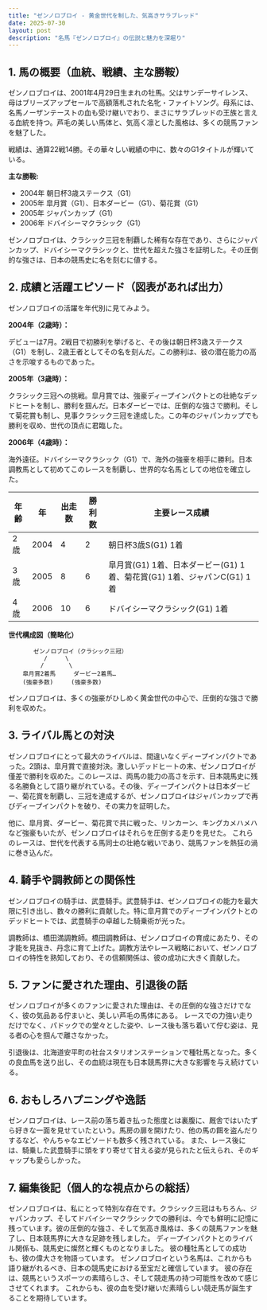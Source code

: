 ```yaml
---
title: "ゼンノロブロイ - 黄金世代を制した、気高きサラブレッド"
date: 2025-07-30
layout: post
description: "名馬『ゼンノロブロイ』の伝説と魅力を深堀り"
---
```


## 1. 馬の概要（血統、戦績、主な勝鞍）

ゼンノロブロイは、2001年4月29日生まれの牡馬。父はサンデーサイレンス、母はブリーズアップセールで高額落札された名牝・ファイトソング。母系には、名馬ノーザンテーストの血も受け継いでおり、まさにサラブレッドの王族と言える血統を持つ。芦毛の美しい馬体と、気高く凛とした風格は、多くの競馬ファンを魅了した。

戦績は、通算22戦14勝。その華々しい戦績の中に、数々のG1タイトルが輝いている。

**主な勝鞍:**

*   2004年   朝日杯3歳ステークス（G1）
*   2005年   皐月賞（G1）、日本ダービー（G1）、菊花賞（G1）
*   2005年   ジャパンカップ（G1）
*   2006年   ドバイシーマクラシック（G1）


ゼンノロブロイは、クラシック三冠を制覇した稀有な存在であり、さらにジャパンカップ、ドバイシーマクラシックと、世代を超えた強さを証明した。その圧倒的な強さは、日本の競馬史に名を刻むに値する。


## 2. 成績と活躍エピソード（図表があれば出力）

ゼンノロブロイの活躍を年代別に見てみよう。

**2004年（2歳時）：**

デビューは7月。2戦目で初勝利を挙げると、その後は朝日杯3歳ステークス（G1）を制し、2歳王者としてその名を刻んだ。この勝利は、彼の潜在能力の高さを示唆するものであった。

**2005年（3歳時）：**

クラシック三冠への挑戦。皐月賞では、強豪ディープインパクトとの壮絶なデッドヒートを制し、勝利を掴んだ。日本ダービーでは、圧倒的な強さで勝利。そして菊花賞も制し、見事クラシック三冠を達成した。この年のジャパンカップでも勝利を収め、世代の頂点に君臨した。

**2006年（4歳時）：**

海外遠征。ドバイシーマクラシック（G1）で、海外の強豪を相手に勝利。日本調教馬として初めてこのレースを制覇し、世界的な名馬としての地位を確立した。


| 年齢 | 年 | 出走数 | 勝利数 | 主要レース成績 |
|---|---|---|---|---|
| 2歳 | 2004 | 4 | 2 | 朝日杯3歳S(G1) 1着 |
| 3歳 | 2005 | 8 | 6 | 皐月賞(G1) 1着、日本ダービー(G1) 1着、菊花賞(G1) 1着、ジャパンC(G1) 1着 |
| 4歳 | 2006 | 10 | 6 | ドバイシーマクラシック(G1) 1着 |


**世代構成図（簡略化）**

```
       ゼンノロブロイ（クラシック三冠）
          /     \
         /       \
    皐月賞2着馬     ダービー2着馬…
    (強豪多数)     (強豪多数)
```

ゼンノロブロイは、多くの強豪がひしめく黄金世代の中心で、圧倒的な強さで勝利を収めた。


## 3. ライバル馬との対決

ゼンノロブロイにとって最大のライバルは、間違いなくディープインパクトであった。2頭は、皐月賞で直接対決。激しいデッドヒートの末、ゼンノロブロイが僅差で勝利を収めた。このレースは、両馬の能力の高さを示す、日本競馬史に残る名勝負として語り継がれている。その後、ディープインパクトは日本ダービー、菊花賞を制覇し、三冠を達成するが、ゼンノロブロイはジャパンカップで再びディープインパクトを破り、その実力を証明した。


他に、皐月賞、ダービー、菊花賞で共に戦った、リンカーン、キングカメハメハなど強豪もいたが、ゼンノロブロイはそれらを圧倒する走りを見せた。  これらのレースは、世代を代表する馬同士の壮絶な戦いであり、競馬ファンを熱狂の渦に巻き込んだ。


## 4. 騎手や調教師との関係性

ゼンノロブロイの騎手は、武豊騎手。武豊騎手は、ゼンノロブロイの能力を最大限に引き出し、数々の勝利に貢献した。特に皐月賞でのディープインパクトとのデッドヒートでは、武豊騎手の卓越した騎乗術が光った。

調教師は、橋田満調教師。橋田調教師は、ゼンノロブロイの育成にあたり、その才能を見抜き、丹念に育て上げた。調教方法やレース戦略において、ゼンノロブロイの特性を熟知しており、その信頼関係は、彼の成功に大きく貢献した。


## 5. ファンに愛された理由、引退後の話

ゼンノロブロイが多くのファンに愛された理由は、その圧倒的な強さだけでなく、彼の気品ある佇まいと、美しい芦毛の馬体にある。  レースでの力強い走りだけでなく、パドックでの堂々とした姿や、レース後も落ち着いて佇む姿は、見る者の心を掴んで離さなかった。

引退後は、北海道安平町の社台スタリオンステーションで種牡馬となった。多くの良血馬を送り出し、その血統は現在も日本競馬界に大きな影響を与え続けている。


## 6. おもしろハプニングや逸話

ゼンノロブロイは、レース前の落ち着き払った態度とは裏腹に、厩舎ではいたずら好きな一面を見せていたという。馬房の扉を開けたり、他の馬の餌を盗んだりするなど、やんちゃなエピソードも数多く残されている。  また、レース後には、騎乗した武豊騎手に頭をすり寄せて甘える姿が見られたと伝えられ、そのギャップも愛らしかった。


## 7. 編集後記（個人的な視点からの総括）

ゼンノロブロイは、私にとって特別な存在です。クラシック三冠はもちろん、ジャパンカップ、そしてドバイシーマクラシックでの勝利は、今でも鮮明に記憶に残っています。彼の圧倒的な強さ、そして気高き風格は、多くの競馬ファンを魅了し、日本競馬界に大きな足跡を残しました。  ディープインパクトとのライバル関係も、競馬史に燦然と輝くものとなりました。  彼の種牡馬としての成功も、彼の偉大さを物語っています。  ゼンノロブロイという名馬は、これからも語り継がれるべき、日本の競馬史における至宝だと確信しています。  彼の存在は、競馬というスポーツの素晴らしさ、そして競走馬の持つ可能性を改めて感じさせてくれます。  これからも、彼の血を受け継いだ素晴らしい競走馬が誕生することを期待しています。
